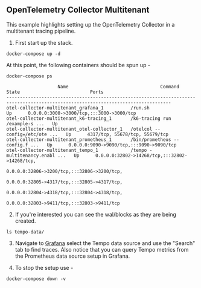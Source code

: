 ## OpenTelemetry Collector Multitenant
This example highlights setting up the OpenTelemetry Collector in a multitenant tracing pipeline.

1. First start up the stack.

```console
docker-compose up -d
```

At this point, the following containers should be spun up -

```console
docker-compose ps
```
```
                   Name                                  Command               State                          Ports                        
-----------------------------------------------------------------------------------------------------------------------------------
otel-collector-multitenant_grafana_1          /run.sh                          Up      0.0.0.0:3000->3000/tcp,:::3000->3000/tcp            
otel-collector-multitenant_k6-tracing_1       /k6-tracing run /example-s ...   Up                                                          
otel-collector-multitenant_otel-collector_1   /otelcol --config=/etc/ote ...   Up      4317/tcp, 55678/tcp, 55679/tcp                      
otel-collector-multitenant_prometheus_1       /bin/prometheus --config.f ...   Up      0.0.0.0:9090->9090/tcp,:::9090->9090/tcp            
otel-collector-multitenant_tempo_1            /tempo -multitenancy.enabl ...   Up      0.0.0.0:32802->14268/tcp,:::32802->14268/tcp,       
                                                                                       0.0.0.0:32806->3200/tcp,:::32806->3200/tcp,         
                                                                                       0.0.0.0:32805->4317/tcp,:::32805->4317/tcp,         
                                                                                       0.0.0.0:32804->4318/tcp,:::32804->4318/tcp,         
                                                                                       0.0.0.0:32803->9411/tcp,:::32803->9411/tcp  
```

2. If you're interested you can see the wal/blocks as they are being created.
```console
ls tempo-data/
```

3. Navigate to [Grafana](http://localhost:3000/explore) select the Tempo data source and use the "Search"
tab to find traces. Also notice that you can query Tempo metrics from the Prometheus data source setup in
Grafana.

4. To stop the setup use -

```console
docker-compose down -v
```
